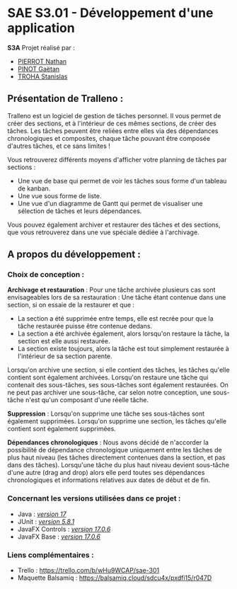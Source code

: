 
# SAE S3.01 - Développement d'une application

**S3A** Projet réalisé par : 

- [PIERROT Nathan](https://github.com/Ratz123323)
- [PINOT Gaëtan](https://https://github.com/gaetanpinot)
- [TROHA Stanislas](https://github.com/Stantrh)

## **Présentation de Tralleno** : 

Tralleno est un logiciel de gestion de tâches personnel. Il vous permet de créer des sections, et à l'intérieur de ces mêmes sections, de créer des tâches. Les tâches peuvent être reliées entre elles via des dépendances chronologiques et composites,  chaque tâche pouvant être composée d'autres tâches, et ce sans limites ! 

Vous retrouverez différents moyens d'afficher votre planning de tâches par sections :

- Une vue de base qui permet de voir les tâches sous forme d'un tableau de kanban.
- Une vue sous forme de liste.
- Une vue d'un diagramme de Gantt qui permet de visualiser une sélection de tâches et leurs dépendances.

Vous pouvez également archiver et restaurer des tâches et des sections, que vous retrouverez dans une vue spéciale dédiée à l'archivage.


## A propos du développement : 


### Choix de conception : 
**Archivage et restauration** :
Pour une tâche archivée plusieurs cas sont envisageables lors de sa restauration : 
Une tâche étant contenue dans une section, si on essaie de la restaurer et que : 
- La section a été supprimée entre temps, elle est recrée pour que la tâche restaurée puisse être contenue dedans.
- La section a été archivée également, alors lorsqu'on restaure la tâche, la section  est elle aussi restaurée.
- La section existe toujours, alors la tâche est tout simplement restaurée à l'intérieur de sa section parente.

Lorsqu'on archive une section, si elle contient des tâches, les tâches qu'elle contient sont également archivées.
Lorsqu'on restaure une tâche qui contenait des sous-tâches, ses sous-tâches sont également restaurées.
On ne peut pas archiver une sous-tâche, car selon notre conception, une sous-tâche n'est qu'un composant d'une réelle tâche.

**Suppression** : 
Lorsqu'on supprime une tâche ses sous-tâches sont également supprimées.
Lorsqu'on supprime une section, les tâches qu'elle contient sont également supprimées.

**Dépendances chronologiques** :
Nous avons décidé de n'accorder la possibilité de dépendance chronologique uniquement entre les tâches de plus haut niveau (les tâches directement contenues dans la section, et pas dans des tâches).
Lorsqu'une tâche du plus haut niveau devient sous-tâche d'une autre (drag and drop) alors elle perd toutes ses dépendances chronologiques et informations relatives aux dates de début et de fin.

### **Concernant les versions utilisées dans ce projet :**

- Java : [_version 17_](https://www.oracle.com/java/technologies/javase/jdk17-archive-downloads.html)
- JUnit : [_version 5.8.1_](https://junit.org/junit5/docs/5.8.1/api/index.html)
- JavaFX Controls : [_version 17.0.6_](https://openjfx.io/javadoc/17/javafx.controls/module-summary.html)
- JavaFX Base : [_version 17.0.6_](https://openjfx.io/javadoc/17/javafx.base/module-summary.html)

### **Liens complémentaires :**

- Trello : https://trello.com/b/wHu9WCAP/sae-301
- Maquette Balsamiq : https://balsamiq.cloud/sdcu4x/pxdfi15/r047D
